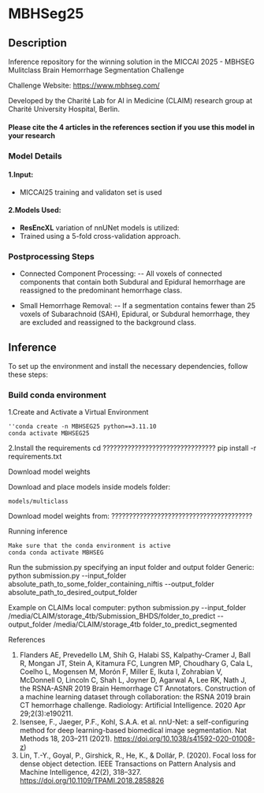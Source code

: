 
# MBHSeg25

## Description

Inference repository for the winning solution in the MICCAI 2025 - MBHSEG Mulitclass Brain Hemorrhage Segmentation Challenge

Challenge Website: https://www.mbhseg.com/

Developed by the Charité Lab for AI in Medicine (CLAIM) research group at Charité University Hospital, Berlin.

#### Please cite the 4 articles in the references section if you use this model in your research

### Model Details

#### 1.Input:
   - MICCAI25 training and validaton set is used

#### 2.Models Used:
   - **ResEncXL** variation of nnUNet models is utilized:
   - Trained using a 5-fold cross-validation approach.

### Postprocessing Steps

- Connected Component Processing:
-- All voxels of connected components that contain both Subdural and Epidural hemorrhage are reassigned to the predominant hemorrhage class.

- Small Hemorrhage Removal:
-- If a segmentation contains fewer than 25 voxels of Subarachnoid (SAH), Epidural, or Subdural hemorrhage, they are excluded and reassigned to the background class.


## Inference

To set up the environment and install the necessary dependencies, follow these steps:

### Build conda environment

1.Create and Activate a Virtual Environment

    ''conda create -n MBHSEG25 python==3.11.10  
    conda activate MBHSEG25
    
2.Install the requirements
    cd ????????????????????????????????
    pip install -r requirements.txt

Download model weights

Download and place models inside models folder:

    models/multiclass

Download model weights from: ????????????????????????????????????????


Running inference

    Make sure that the conda environment is active
    conda conda activate MBHSEG  


Run the submission.py specifying an input folder and output folder
Generic:
    python submission.py --input_folder absolute_path_to_some_folder_containing_niftis --output_folder absolute_path_to_desired_output_folder

Example on CLAIMs local computer:
    python submission.py --input_folder /media/CLAIM/storage_4tb/Submission_BHDS/folder_to_predict --output_folder /media/CLAIM/storage_4tb folder_to_predict_segmented

References
1. Flanders AE, Prevedello LM, Shih G, Halabi SS, Kalpathy-Cramer J, Ball R, Mongan JT, Stein A, Kitamura FC, Lungren MP, Choudhary G, Cala L, Coelho L, Mogensen M, Morón F, Miller E, Ikuta I, Zohrabian V, McDonnell O, Lincoln C, Shah L, Joyner D, Agarwal A, Lee RK, Nath J, the RSNA-ASNR 2019 Brain Hemorrhage CT Annotators. Construction of a machine learning dataset through collaboration: the RSNA 2019 brain CT hemorrhage challenge. Radiology: Artificial Intelligence. 2020 Apr 29;2(3):e190211.
2. Isensee, F., Jaeger, P.F., Kohl, S.A.A. et al. nnU-Net: a self-configuring method for deep  learning-based biomedical image segmentation. Nat Methods 18, 203–211 (2021).  https://doi.org/10.1038/s41592-020-01008-z) 
3. Lin, T.-Y., Goyal, P., Girshick, R., He, K., & Dollár, P. (2020). Focal loss for dense object detection. IEEE Transactions on Pattern Analysis and Machine Intelligence, 42(2), 318–327. https://doi.org/10.1109/TPAMI.2018.2858826
